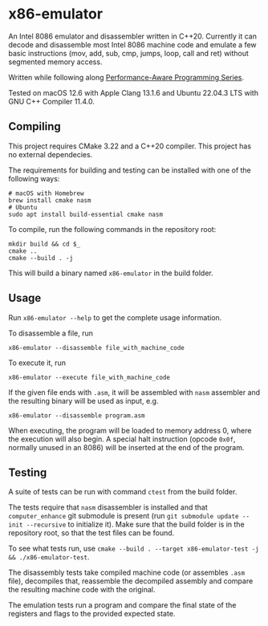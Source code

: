 # x86-emulator
An Intel 8086 emulator and disassembler written in C++20. Currently it can decode and disassemble most Intel 8086 machine code and emulate a few basic instructions (mov, add, sub, cmp, jumps, loop, call and ret) without segmented memory access.

Written while following along [Performance-Aware Programming Series](https://www.computerenhance.com/p/table-of-contents).

Tested on macOS 12.6 with Apple Clang 13.1.6 and Ubuntu 22.04.3 LTS with GNU C++ Compiler 11.4.0.


## Compiling
This project requires CMake 3.22 and a C++20 compiler. This project has no external dependecies.

The requirements for building and testing can be installed with one of the following ways:
```
# macOS with Homebrew
brew install cmake nasm
# Ubuntu
sudo apt install build-essential cmake nasm
```

To compile, run the following commands in the repository root:
```
mkdir build && cd $_
cmake ..
cmake --build . -j
```
This will build a binary named `x86-emulator` in the build folder.


## Usage
Run `x86-emulator --help` to get the complete usage information.

To disassemble a file, run
```
x86-emulator --disassemble file_with_machine_code
```
To execute it, run
```
x86-emulator --execute file_with_machine_code
```

If the given file ends with `.asm`, it will be assembled with `nasm` assembler and the resulting binary
will be used as input, e.g.
```
x86-emulator --disassemble program.asm
```

When executing, the program will be loaded to memory address 0, where the execution will also begin.
A special halt instruction (opcode `0x0f`, normally unused in an 8086) will be inserted at the end of the program.


## Testing
A suite of tests can be run with command `ctest` from the build folder.

The tests require that `nasm` disassembler is installed and that `computer_enhance` git submodule is present (run `git submodule update --init --recursive` to initialize it).
Make sure that the build folder is in the repository root, so that the test files can be found.

To see what tests run, use `cmake --build . --target x86-emulator-test -j && ./x86-emulator-test`.

The disassembly tests take compiled machine code (or assembles `.asm` file), decompiles that, reassemble the decompiled assembly and compare the resulting machine code with the original.

The emulation tests run a program and compare the final state of the registers and flags to the provided expected state.

